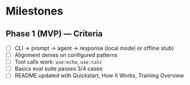 # Milestones

## Phase 1 (MVP) — Criteria
- [ ] CLI → prompt → agent → response (local model or offline stub)
- [ ] Alignment denies on configured patterns
- [ ] Tool calls work: `use:echo`, `use:calc`
- [ ] Basics eval suite passes 3/4 cases
- [ ] README updated with Quickstart, How It Works, Training Overview

